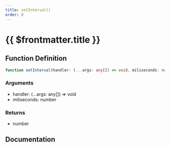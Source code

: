 ```yaml
---
title: setInterval()
order: 0
---
```


# {{ $frontmatter.title }}

## Function Definition

```ts
function setInterval(handler: (...args: any[]) => void, miliseconds: number): number;
```

### Arguments

* handler: (...args: any[]) =\> void
* miliseconds: number

### Returns

* number

## Documentation

<!--@include: ./parts/setInterval.md-->
